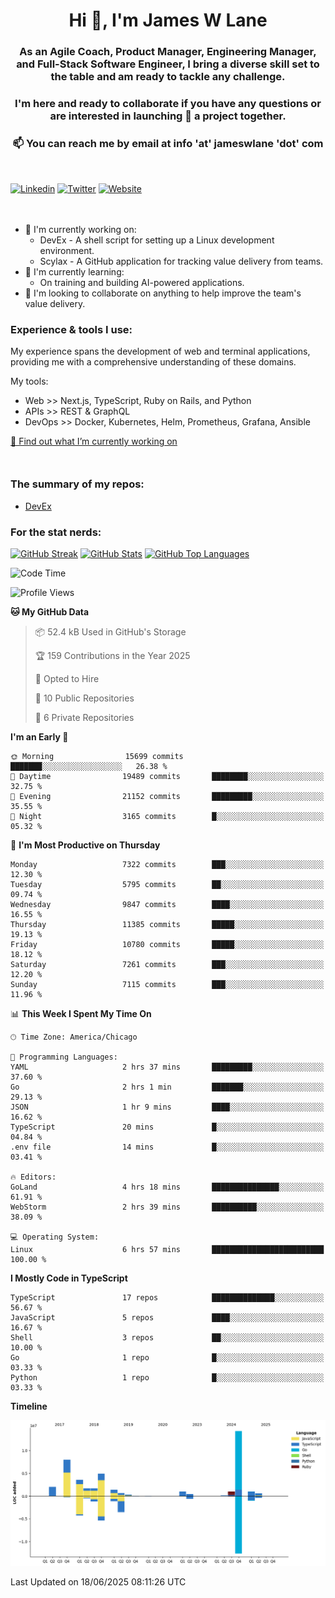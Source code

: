 <h1 align="center">Hi 👋, I'm James W Lane</h1>
<h3 align="center">As an Agile Coach, Product Manager, Engineering Manager, and Full-Stack Software Engineer, I bring a diverse skill set to the table and am ready to tackle any challenge.</h3>
<h3 align="center">I'm here and ready to collaborate if you have any questions or are interested in launching 🚀 a project together.</h3>

<div style="margin-top: 16px;" />

<h3 align="center">📫 You can reach me by email at info 'at' jameswlane 'dot' com</h3>

<div style="margin-top: 48px;" />

[![Linkedin](https://img.shields.io/badge/LinkedIn-0077B5?style=for-the-badge&logo=linkedin&logoColor=white)](https://www.linkedin.com/in/jameswlane/)
[![Twitter](https://img.shields.io/badge/Twitter-1DA1F2?style=for-the-badge&logo=twitter&logoColor=white)](https://x.com/jameswlane)
[![Website](https://img.shields.io/website?down_color=red&down_message=offline&style=for-the-badge&up_color=green&up_message=up&url=https%3A%2F%2Fwww.jameswlane.com)](https://www.jameswlane.com)

<div style="margin-top: 48px;" />

- 🔭 I'm currently working on:
  - DevEx - A shell script for setting up a Linux development environment.
  - Scylax - A GitHub application for tracking value delivery from teams.
- 🌱 I'm currently learning:
  - On training and building AI-powered applications.
- 👯 I'm looking to collaborate on anything to help improve the team's value delivery.

### Experience & tools I use:

My experience spans the development of web and terminal applications, providing me with a comprehensive understanding of these domains.

My tools:
- Web >> Next.js, TypeScript, Ruby on Rails, and Python
- APIs >> REST & GraphQL
- DevOps >> Docker, Kubernetes, Helm, Prometheus, Grafana, Ansible

[🔭 Find out what I’m currently working on](https://www.jameswlane.com/now)  

<div style="margin-top: 50px;"/>

### The summary of my repos:
- [DevEx](https://github.com/jameswlane/devex)  

### For the stat nerds:
[![GitHub Streak](https://github-readme-streak-stats.herokuapp.com?user=jameswlane&theme=tokyonight)](https://git.io/streak-stats)
[![GitHub Stats](https://github-readme-stats.vercel.app/api?username=jameswlane&show_icons=true&theme=tokyonight)](https://github-readme-stats.vercel.app)
[![GitHub Top Languages](https://github-readme-stats.vercel.app/api/top-langs?username=jameswlane&show_icons=true&locale=en&layout=compact&theme=tokyonight)](https://github-readme-stats.vercel.app)

<!--START_SECTION:waka-->
![Code Time](http://img.shields.io/badge/Code%20Time-572%20hrs%2054%20mins-blue)

![Profile Views](http://img.shields.io/badge/Profile%20Views-0-blue)

**🐱 My GitHub Data** 

> 📦 52.4 kB Used in GitHub's Storage 
 > 
> 🏆 159 Contributions in the Year 2025
 > 
> 💼 Opted to Hire
 > 
> 📜 10 Public Repositories 
 > 
> 🔑 6 Private Repositories 
 > 
**I'm an Early 🐤** 

```text
🌞 Morning                15699 commits       ███████░░░░░░░░░░░░░░░░░░   26.38 % 
🌆 Daytime                19489 commits       ████████░░░░░░░░░░░░░░░░░   32.75 % 
🌃 Evening                21152 commits       █████████░░░░░░░░░░░░░░░░   35.55 % 
🌙 Night                  3165 commits        █░░░░░░░░░░░░░░░░░░░░░░░░   05.32 % 
```
📅 **I'm Most Productive on Thursday** 

```text
Monday                   7322 commits        ███░░░░░░░░░░░░░░░░░░░░░░   12.30 % 
Tuesday                  5795 commits        ██░░░░░░░░░░░░░░░░░░░░░░░   09.74 % 
Wednesday                9847 commits        ████░░░░░░░░░░░░░░░░░░░░░   16.55 % 
Thursday                 11385 commits       █████░░░░░░░░░░░░░░░░░░░░   19.13 % 
Friday                   10780 commits       █████░░░░░░░░░░░░░░░░░░░░   18.12 % 
Saturday                 7261 commits        ███░░░░░░░░░░░░░░░░░░░░░░   12.20 % 
Sunday                   7115 commits        ███░░░░░░░░░░░░░░░░░░░░░░   11.96 % 
```


📊 **This Week I Spent My Time On** 

```text
🕑︎ Time Zone: America/Chicago

💬 Programming Languages: 
YAML                     2 hrs 37 mins       █████████░░░░░░░░░░░░░░░░   37.60 % 
Go                       2 hrs 1 min         ███████░░░░░░░░░░░░░░░░░░   29.13 % 
JSON                     1 hr 9 mins         ████░░░░░░░░░░░░░░░░░░░░░   16.62 % 
TypeScript               20 mins             █░░░░░░░░░░░░░░░░░░░░░░░░   04.84 % 
.env file                14 mins             █░░░░░░░░░░░░░░░░░░░░░░░░   03.41 % 

🔥 Editors: 
GoLand                   4 hrs 18 mins       ███████████████░░░░░░░░░░   61.91 % 
WebStorm                 2 hrs 39 mins       ██████████░░░░░░░░░░░░░░░   38.09 % 

💻 Operating System: 
Linux                    6 hrs 57 mins       █████████████████████████   100.00 % 
```

**I Mostly Code in TypeScript** 

```text
TypeScript               17 repos            ██████████████░░░░░░░░░░░   56.67 % 
JavaScript               5 repos             ████░░░░░░░░░░░░░░░░░░░░░   16.67 % 
Shell                    3 repos             ██░░░░░░░░░░░░░░░░░░░░░░░   10.00 % 
Go                       1 repo              █░░░░░░░░░░░░░░░░░░░░░░░░   03.33 % 
Python                   1 repo              █░░░░░░░░░░░░░░░░░░░░░░░░   03.33 % 
```



**Timeline**

![Lines of Code chart](https://raw.githubusercontent.com/jameswlane/jameswlane/main/assets/bar_graph.png)


 Last Updated on 18/06/2025 08:11:26 UTC
<!--END_SECTION:waka-->
